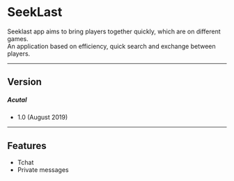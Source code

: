 # SeekLast  

Seeklast app aims to bring players together quickly, which are on different games.  
An application based on efficiency, quick search and exchange between players.

---

## Version
##### Acutal
* 1.0 (August 2019)

---
## Features
* Tchat
* Private messages

